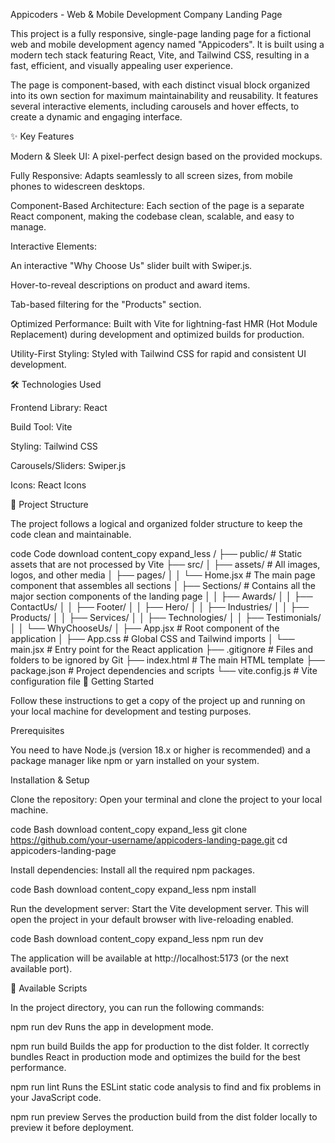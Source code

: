 Appicoders - Web & Mobile Development Company Landing Page

This project is a fully responsive, single-page landing page for a fictional web and mobile development agency named "Appicoders". It is built using a modern tech stack featuring React, Vite, and Tailwind CSS, resulting in a fast, efficient, and visually appealing user experience.

The page is component-based, with each distinct visual block organized into its own section for maximum maintainability and reusability. It features several interactive elements, including carousels and hover effects, to create a dynamic and engaging interface.

✨ Key Features

Modern & Sleek UI: A pixel-perfect design based on the provided mockups.

Fully Responsive: Adapts seamlessly to all screen sizes, from mobile phones to widescreen desktops.

Component-Based Architecture: Each section of the page is a separate React component, making the codebase clean, scalable, and easy to manage.

Interactive Elements:

An interactive "Why Choose Us" slider built with Swiper.js.

Hover-to-reveal descriptions on product and award items.

Tab-based filtering for the "Products" section.

Optimized Performance: Built with Vite for lightning-fast HMR (Hot Module Replacement) during development and optimized builds for production.

Utility-First Styling: Styled with Tailwind CSS for rapid and consistent UI development.

🛠️ Technologies Used

Frontend Library: React

Build Tool: Vite

Styling: Tailwind CSS

Carousels/Sliders: Swiper.js

Icons: React Icons

📂 Project Structure

The project follows a logical and organized folder structure to keep the code clean and maintainable.

code
Code
download
content_copy
expand_less
/
├── public/               # Static assets that are not processed by Vite
├── src/
│   ├── assets/           # All images, logos, and other media
│   ├── pages/
│   │   └── Home.jsx      # The main page component that assembles all sections
│   ├── Sections/         # Contains all the major section components of the landing page
│   │   ├── Awards/
│   │   ├── ContactUs/
│   │   ├── Footer/
│   │   ├── Hero/
│   │   ├── Industries/
│   │   ├── Products/
│   │   ├── Services/
│   │   ├── Technologies/
│   │   ├── Testimonials/
│   │   └── WhyChooseUs/
│   ├── App.jsx           # Root component of the application
│   ├── App.css           # Global CSS and Tailwind imports
│   └── main.jsx          # Entry point for the React application
├── .gitignore            # Files and folders to be ignored by Git
├── index.html            # The main HTML template
├── package.json          # Project dependencies and scripts
└── vite.config.js        # Vite configuration file
🚀 Getting Started

Follow these instructions to get a copy of the project up and running on your local machine for development and testing purposes.

Prerequisites

You need to have Node.js (version 18.x or higher is recommended) and a package manager like npm or yarn installed on your system.

Installation & Setup

Clone the repository:
Open your terminal and clone the project to your local machine.

code
Bash
download
content_copy
expand_less
git clone https://github.com/your-username/appicoders-landing-page.git
cd appicoders-landing-page

Install dependencies:
Install all the required npm packages.

code
Bash
download
content_copy
expand_less
npm install

Run the development server:
Start the Vite development server. This will open the project in your default browser with live-reloading enabled.

code
Bash
download
content_copy
expand_less
npm run dev

The application will be available at http://localhost:5173 (or the next available port).

📜 Available Scripts

In the project directory, you can run the following commands:

npm run dev
Runs the app in development mode.

npm run build
Builds the app for production to the dist folder. It correctly bundles React in production mode and optimizes the build for the best performance.

npm run lint
Runs the ESLint static code analysis to find and fix problems in your JavaScript code.

npm run preview
Serves the production build from the dist folder locally to preview it before deployment.